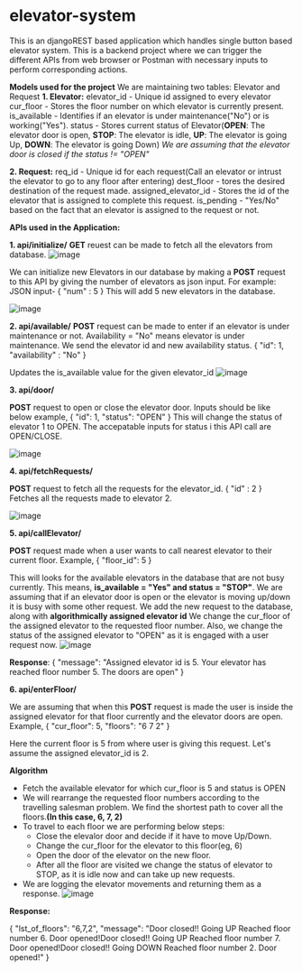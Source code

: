 # elevator-system

This is an djangoREST based application which handles single button based elevator system.
This is a backend project where we can trigger the different APIs from web browser or Postman with necessary inputs to perform corresponding actions.

**Models used for the project**
We are maintaining two tables: Elevator and Request
**1. Elevator:**
elevator_id - Unique id assigned to every elevator
cur_floor - Stores the floor number on which elevator is currently present.
is_available - Identifies if an elevator is under maintenance("No") or is working("Yes").
status - Stores current status of Elevator(**OPEN**: The elevator door is open, **STOP**: The elevator is idle, **UP**: The elevator is going Up, **DOWN**: The elevator is going Down) 
          _We are assuming that the elevator door is closed if the status != "OPEN"_

**2. Request:**
req_id - Unique id for each request(Call an elevator or intrust the elevator to go to any floor after entering)
dest_floor - tores the desired destination of the request made.
assigned_elevator_id - Stores the id of the elevator that is assigned to complete this request.
is_pending - "Yes/No" based on the fact that an elevator is assigned to the request or not.

**APIs used in the Application:**

**1. api/initialize/**
**GET** reuest can be made to fetch all the elevators from database.
![image](https://github.com/krish6388/elevator-system/assets/85309615/f3f4e559-0e0e-41f2-b89f-4aef3cb05d09)

We can initialize new Elevators in our database by making a **POST** request to this API by giving the number of elevators as json input.
For example:
JSON input- {
"num" : 5
}
 This will add 5 new elevators in the database.

![image](https://github.com/krish6388/elevator-system/assets/85309615/7456e21b-78f2-4102-80cf-b1d9c830b655)

 
**2. api/available/**
**POST** request can be made to enter if an elevator is under maintenance or not. Availability = "No" means elevator is under maintenance. We send the elevator id and new availability status.
{
"id": 1,
"availability" : "No"
}

Updates the is_available value for the given elevator_id
![image](https://github.com/krish6388/elevator-system/assets/85309615/7b6185c5-a9f7-4fda-b7f2-4e478bc4d1a3)


**3. api/door/**

**POST** request to open or close the elevator door. Inputs should be like below example,
{
"id": 1,
"status": "OPEN"
}
This will change the status of elevator 1 to OPEN. The accepatable inputs for status i this API call are OPEN/CLOSE.

![image](https://github.com/krish6388/elevator-system/assets/85309615/b8c782ec-6839-4c02-a763-63a99d8abecf)


**4. api/fetchRequests/**

**POST** request to fetch all the requests for the elevator_id.
{
"id" : 2
}
Fetches all the requests made to elevator 2.

![image](https://github.com/krish6388/elevator-system/assets/85309615/211ccf7a-f362-4188-a627-b55ce0670acc)


**5. api/callElevator/**

**POST** request made when a user wants to call nearest elevator to their current floor.
Example,
{
"floor_id": 5
}

This will looks for the available elevators in the database that are not busy currently. This means, **is_available = "Yes" and status = "STOP"**. 
We are assuming that if an elevator door is open or the elevator is moving up/down it is busy with some other request.
We add the new request to the database, along with **algorithmically assigned elevator id**
We change the cur_floor of the assigned elevator to the requested floor number. Also, we change the status of the assigned elevator to "OPEN" as it is engaged with a user request now.
![image](https://github.com/krish6388/elevator-system/assets/85309615/06fa7dba-2926-4336-a720-9aba8cc06662)

**Response**:
{
    "message": "Assigned elevator id is 5. Your elevator has reached floor number 5. The doors are open"
}


**6. api/enterFloor/**

We are assuming that when this **POST** request is made the user is inside the assigned elevator for that floor currently and the elevator doors are open.
Example,
{
"cur_floor": 5,
"floors": "6 7 2"
}

Here the current floor is 5 from where user is giving this request. Let's assume the assigned elevator_id is 2.

**Algorithm**

- Fetch the available elevator for which cur_floor is 5 and status is OPEN
- We will rearrange the requested floor numbers according to the travelling salesman problem. We find the shortest path to cover all the floors.**(In this case, 6, 7, 2)**
- To travel to each floor we are performing below steps:
  - Close the elevalor door and decide if it have to move Up/Down.
  - Change the cur_floor for the elevator to this floor(eg, 6)
  - Open the door of the elevator on the new floor.
  - After all the floor are visited we change the status of elevator to STOP, as it is idle now and can take up new requests.
- We are logging the elevator movements and returning them as a response.
![image](https://github.com/krish6388/elevator-system/assets/85309615/d67d981a-184e-4b13-93f1-d00f7aa4fdfc)

**Response:**

{
    "lst_of_floors": "6,7,2",
    "message": "Door closed!! Going UP Reached floor number 6. Door opened!Door closed!! Going UP Reached floor number 7. Door opened!Door closed!! Going DOWN Reached floor number 2. Door opened!"
}
